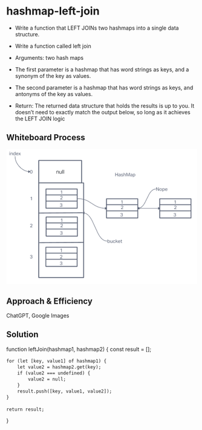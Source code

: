 # hashmap-left-join
- Write a function that LEFT JOINs two hashmaps into a single data structure.

- Write a function called left join
- Arguments: two hash maps
- The first parameter is a hashmap that has word strings as keys, and a synonym of the key as values.
- The second parameter is a hashmap that has word strings as keys, and antonyms of the key as values.
- Return: The returned data structure that holds the results is up to you. It doesn’t need to exactly match the output below, so long as it achieves the LEFT JOIN logic

## Whiteboard Process
![uml](./code%20challenge%2031.png)
## Approach & Efficiency
ChatGPT, Google Images

## Solution
function leftJoin(hashmap1, hashmap2) {
    const result = [];

    for (let [key, value1] of hashmap1) {
        let value2 = hashmap2.get(key);
        if (value2 === undefined) {
            value2 = null;
        }
        result.push([key, value1, value2]);
    }

    return result;
}
